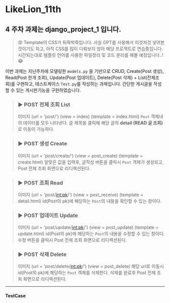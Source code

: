 # LikeLion_11th

## 4 주차 과제는 django_project_1 입니다.
> 😵 Template의 CSS가 뒤죽박죽입니다. 사실 GPT를 사용해서 이것저것 넣어본것이기도 하고, 아직 CSS를 많이 다뤄보지 않아 해당 프로젝트로 연습중입니다. 시간되는대로 템플릿 언어를 사용한 파일정리 및 코드 분리를 해볼 예정입니다..!😂

이번 과제는 지난주차에 모델링한 `models.py` 을 기반으로 CRUD, Create(Post 생성), Read(Post 한개 조회), Update(Post 업데이트), Delete(Post 삭제) + List(전체조회)를 구현하고, 테스트케이스 `Test.py`를 작성하는 과제입니다.
간단한 게시글을 작성할 수 있는 게시판기능을 구현하였습니다. 

> ### ▶ POST 전체 조회 List
> 이미지
> (url = 'post/') (view = index) (template = index.html) 
> `Post` 객체내의 데이터를 모두 나타낸다. 글 제목을 클릭해 해당 글의 **detail (READ 글 조회)** 로 이동이 가능하다.

> ### ▶ POST 생성 Create
> 이미지
> (url = 'post/create/') (view = post_create) (template = create.html)
> 알맞은 값을 입력후, 글작성 버튼을 클릭시 `Post` 객체가 생성되고, Post 전체 조회 화면으로 리디렉션된다.

> ### ▶ POST 조회 Read
> 이미지
> (url = 'post/<int:pk>/') (view = post_receive) (template = detail.html)
> id(Post의 pk)에 해당하는 `Post`의 내용을 확인할 수 있는 창이다.

> ### ▶ POST 업데이트 Update
> 이미지
> (url = 'post/update/<int:pk>/') (view = post_update) (template = update.html)
> id(Post의 pk)에 해당하는 `Post`의 내용을 수정할 수 있는 창이다. 수정 버튼을 클릭시 Post 전체 조회 화면으로 리디렉션된다.

> ### ▶ POST 삭제 Delete
> 이미지
> (url = 'post/delete/<int:pk>/') (view = post_delete)
> 해당 url로 이동시 id(Post의 pk)에 해당하는 `Post` 객체를 삭제한다. 삭제를 완료후 Post 전체 조회 화면으로 리디렉션된다.

***
#### TestCase